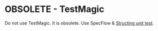 # OBSOLETE - TestMagic

Do not use TestMagic. It is obsolete. Use SpecFlow & [Structing unit test](http://haacked.com/archive/2012/01/02/structuring-unit-tests.aspx/).